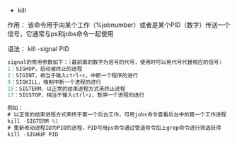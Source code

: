 * kill

作用： 该命令用于向某个工作（%jobnumber）或者是某个PID（数字）传送一个信号，它通常与ps和jobs命令一起使用

语法： kill -signal PID 

```Java
signal的常用参数如下：(最前面的数字为信号的代号，使用时可以用代号代替相应的信号)
1：SIGHUP，启动被终止的进程  
2：SIGINT，相当于输入ctrl+c，中断一个程序的进行  
9：SIGKILL，强制中断一个进程的进行  
15：SIGTERM，以正常的结束进程方式来终止进程  
17：SIGSTOP，相当于输入ctrl+z，暂停一个进程的进行 

例如：
# 以正常的结束进程方式来终于第一个后台工作，可用jobs命令查看后台中的第一个工作进程  
kill -SIGTERM %1   
# 重新改动进程ID为PID的进程，PID可用ps命令通过管道命令加上grep命令进行筛选获得  
kill -SIGHUP PID  
```

